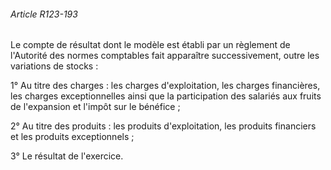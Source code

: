 ###### Article R123-193

Le compte de résultat dont le modèle est établi par un règlement de l'Autorité des normes comptables fait apparaître successivement, outre les variations de stocks :

1° Au titre des charges : les charges d'exploitation, les charges financières, les charges exceptionnelles ainsi que la participation des salariés aux fruits de l'expansion et l'impôt sur le bénéfice ;

2° Au titre des produits : les produits d'exploitation, les produits financiers et les produits exceptionnels ;

3° Le résultat de l'exercice.

